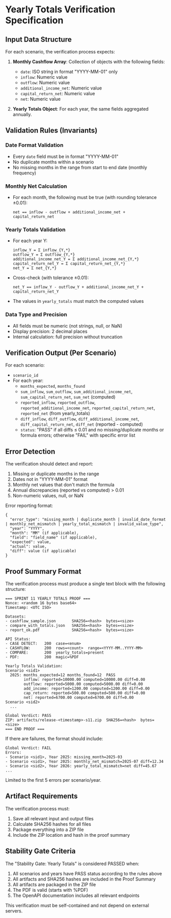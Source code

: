 # Yearly Totals Verification Specification

## Input Data Structure

For each scenario, the verification process expects:

1. **Monthly Cashflow Array**: Collection of objects with the following fields:
   - `date`: ISO string in format "YYYY-MM-01" only
   - `inflow`: Numeric value
   - `outflow`: Numeric value
   - `additional_income_net`: Numeric value
   - `capital_return_net`: Numeric value
   - `net`: Numeric value

2. **Yearly Totals Object**: For each year, the same fields aggregated annually.

## Validation Rules (Invariants)

### Date Format Validation
- Every `date` field must be in format "YYYY-MM-01"
- No duplicate months within a scenario
- No missing months in the range from start to end date (monthly frequency)

### Monthly Net Calculation
- For each month, the following must be true (with rounding tolerance ±0.01):
  ```
  net == inflow - outflow + additional_income_net + capital_return_net
  ```

### Yearly Totals Validation
- For each year Y:
  ```
  inflow_Y = Σ inflow_{Y,*}
  outflow_Y = Σ outflow_{Y,*}
  additional_income_net_Y = Σ additional_income_net_{Y,*}
  capital_return_net_Y = Σ capital_return_net_{Y,*}
  net_Y = Σ net_{Y,*}
  ```

- Cross-check (with tolerance ±0.01):
  ```
  net_Y == inflow_Y - outflow_Y + additional_income_net_Y + capital_return_net_Y
  ```

- The values in `yearly_totals` must match the computed values

### Data Type and Precision
- All fields must be numeric (not strings, null, or NaN)
- Display precision: 2 decimal places
- Internal calculation: full precision without truncation

## Verification Output (Per Scenario)

For each scenario:
- `scenario_id`
- For each year:
  - `months_expected`, `months_found`
  - `sum_inflow`, `sum_outflow`, `sum_additional_income_net`, `sum_capital_return_net`, `sum_net` (computed)
  - `reported_inflow`, `reported_outflow`, `reported_additional_income_net`, `reported_capital_return_net`, `reported_net` (from yearly_totals)
  - `diff_inflow`, `diff_outflow`, `diff_additional_income_net`, `diff_capital_return_net`, `diff_net` (reported - computed)
  - `status`: "PASS" if all diffs ≤ 0.01 and no missing/duplicate months or formula errors; otherwise "FAIL" with specific error list

## Error Detection

The verification should detect and report:
1. Missing or duplicate months in the range
2. Dates not in "YYYY-MM-01" format
3. Monthly net values that don't match the formula
4. Annual discrepancies (reported vs computed) > 0.01
5. Non-numeric values, null, or NaN

Error reporting format:
```
{
  "error_type": "missing_month | duplicate_month | invalid_date_format | monthly_net_mismatch | yearly_total_mismatch | invalid_value_type",
  "year": "YYYY",
  "month": "MM" (if applicable),
  "field": "field_name" (if applicable),
  "expected": value,
  "actual": value,
  "diff": value (if applicable)
}
```

## Proof Summary Format

The verification process must produce a single text block with the following structure:

```
=== SPRINT 11 YEARLY TOTALS PROOF ===
Nonce: <random 16 bytes base64>
Timestamp: <UTC ISO>

Datasets:
- cashflow_sample.json       SHA256=<hash>  bytes=<size>
- compare_with_totals.json   SHA256=<hash>  bytes=<size>
- report_ok.pdf              SHA256=<hash>  bytes=<size>

API Status:
- CASE DETECT:   200  case=<enum>
- CASHFLOW:      200  rows=<count>  range=<YYYY-MM..YYYY-MM>
- COMPARE:       200  yearly_totals=present
- PDF:           200  magic=%PDF

Yearly Totals Validation:
Scenario <sid1>
  2025: months_expected=12 months_found=12  PASS
        inflow: reported=10000.00 computed=10000.00 diff=0.00
        outflow: reported=5000.00 computed=5000.00 diff=0.00
        add_income: reported=1200.00 computed=1200.00 diff=0.00
        cap_return: reported=500.00 computed=500.00 diff=0.00
        net: reported=6700.00 computed=6700.00 diff=0.00
Scenario <sid2>
  ...

Global Verdict: PASS
ZIP: artifacts/release-<timestamp>-s11.zip  SHA256=<hash>  bytes=<size>
=== END PROOF ===
```

If there are failures, the format should include:
```
Global Verdict: FAIL
Errors:
- Scenario <sid1>, Year 2025: missing_month=2025-03
- Scenario <sid1>, Year 2025: monthly_net_mismatch=2025-07 diff=12.34
- Scenario <sid2>, Year 2026: yearly_total_mismatch=net diff=45.67
...
```

Limited to the first 5 errors per scenario/year.

## Artifact Requirements

The verification process must:
1. Save all relevant input and output files
2. Calculate SHA256 hashes for all files
3. Package everything into a ZIP file
4. Include the ZIP location and hash in the proof summary

## Stability Gate Criteria

The "Stability Gate: Yearly Totals" is considered PASSED when:

1. All scenarios and years have PASS status according to the rules above
2. All artifacts and SHA256 hashes are included in the Proof Summary
3. All artifacts are packaged in the ZIP file
4. The PDF is valid (starts with %PDF)
5. The OpenAPI documentation includes all relevant endpoints

This verification must be self-contained and not depend on external servers.
